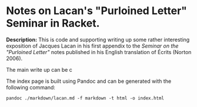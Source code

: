 # Notes on Lacan's "Purloined Letter" Seminar in Racket.

**Description:** This is code and supporting writing up some rather interesting exposition of Jacques Lacan in his first appendix to the *Seminar on the "Purloined Letter"* notes published in his English translation of Écrits (Norton 2006).

The main write up can be c


The index page is built using Pandoc and can be generated with the following command:

`pandoc ./markdown/lacan.md -f markdown -t html -o index.html`
